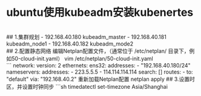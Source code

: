 # ubuntu使用kubeadm安装kubenertes  
<br />
## 1.集群规划  
- 192.168.40.180 kubeadm_master 
- 192.168.40.181 kubeadm_node1
- 192.168.40.182 kubeadm_mode2
<br />
## 2.配置静态网络
编辑Netplan配置文件，（通常位于 /etc/netplan/ 目录下，例如50-cloud-init.yaml）
vim /etc/netplan/50-cloud-init.yaml
<br />
```
network:
  version: 2
  ethernets:
    ens32:
      addresses:
      - "192.168.40.180/24"
      nameservers:
        addresses:
        - 223.5.5.5
        - 114.114.114.114
        search: []
      routes:
      - to: "default"
        via: "192.168.40.2"
重新加载Netplan配置
netplan apply
## 3.设置时区，并设置时钟同步
```sh timedatectl set-timezone Asia/Shanghai
 
 
